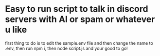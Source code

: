 # Easy to run script to talk in discord servers with AI or spam or whatever u like

first thing to do is to edit the sample.env file and then change the name to .env, then run npm i,
then node script.js and your good to go!